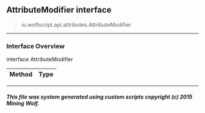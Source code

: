 ## AttributeModifier __interface__

>io.wolfscript.api.attributes.AttributeModifier

---

### Interface Overview

interface AttributeModifier

Method | Type   
--- | :--- 



---



##### This file was system generated using custom scripts copyright (c) 2015 Mining Wolf.
	

